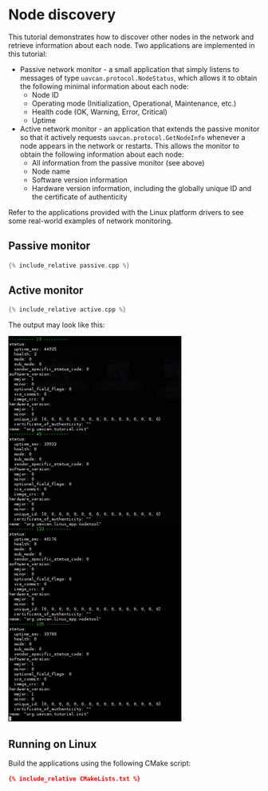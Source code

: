 ---
---

# Node discovery

This tutorial demonstrates how to discover other nodes in the network and retrieve information about each node.
Two applications are implemented in this tutorial:

* Passive network monitor - a small application that simply listens to messages of type `uavcan.protocol.NodeStatus`,
which allows it to obtain the following minimal information about each node:
  * Node ID
  * Operating mode (Initialization, Operational, Maintenance, etc.)
  * Health code (OK, Warning, Error, Critical)
  * Uptime
* Active network monitor - an application that extends the passive monitor so that it actively requests
`uavcan.protocol.GetNodeInfo` whenever a node appears in the network or restarts.
This allows the monitor to obtain the following information about each node:
  * All information from the passive monitor (see above)
  * Node name
  * Software version information
  * Hardware version information, including the globally unique ID and the certificate of authenticity

Refer to the applications provided with the Linux platform drivers to see some
real-world examples of network monitoring.

## Passive monitor

```c++
{% include_relative passive.cpp %}
```

## Active monitor

```c++
{% include_relative active.cpp %}
```

The output may look like this:

![](/Implementations/Libuavcan/Tutorials/9._Node_discovery/output.png)

## Running on Linux

Build the applications using the following CMake script:

```cmake
{% include_relative CMakeLists.txt %}
```
